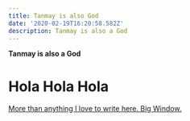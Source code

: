 ```yaml
---
title: Tanmay is also God
date: '2020-02-19T16:20:58.582Z'
description: Tanmay is also a God
---
```

**Tanmay is also a God**

# Hola Hola Hola

[More than anything I love to write here. Big Window.](https://www.google.com)

# 